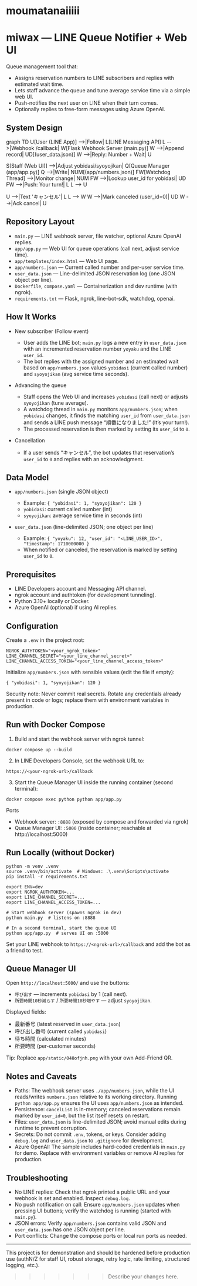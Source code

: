 # moumatanaiiiii

# miwax — LINE Queue Notifier + Web UI

Queue management tool that:

- Assigns reservation numbers to LINE subscribers and replies with estimated wait time.
- Lets staff advance the queue and tune average service time via a simple web UI.
- Push-notifies the next user on LINE when their turn comes.
- Optionally replies to free-form messages using Azure OpenAI.


## System Design

graph TD
  U[User (LINE App)] -->|Follow| L[LINE Messaging API]
  L -->|Webhook /callback| W[Flask Webhook Server (main.py)]
  W -->|Append record| UD[(user_data.json)]
  W -->|Reply: Number + Wait| U

  S[Staff (Web UI)] -->|Adjust yobidasi/syoyojikan| Q[Queue Manager (app/app.py)]
  Q -->|Write| NUM[(app/numbers.json)]
  FW[Watchdog Thread] -->|Monitor change| NUM
  FW -->|Lookup user_id for yobidasi| UD
  FW -->|Push: Your turn!| L
  L --> U

  U -->|Text 'キャンセル'| L
  L --> W
  W -->|Mark canceled (user_id=0)| UD
  W -->|Ack cancel| U


## Repository Layout

- `main.py` — LINE webhook server, file watcher, optional Azure OpenAI replies.
- `app/app.py` — Web UI for queue operations (call next, adjust service time).
- `app/templates/index.html` — Web UI page.
- `app/numbers.json` — Current called number and per-user service time.
- `user_data.json` — Line-delimited JSON reservation log (one JSON object per line).
- `Dockerfile`, `compose.yaml` — Containerization and dev runtime (with ngrok).
- `requirements.txt` — Flask, ngrok, line-bot-sdk, watchdog, openai.


## How It Works

- New subscriber (Follow event)
  - User adds the LINE bot; `main.py` logs a new entry in `user_data.json` with an incremented reservation number `yoyaku` and the LINE `user_id`.
  - The bot replies with the assigned number and an estimated wait based on `app/numbers.json` values `yobidasi` (current called number) and `syoyojikan` (avg service time seconds).

- Advancing the queue
  - Staff opens the Web UI and increases `yobidasi` (call next) or adjusts `syoyojikan` (tune average).
  - A watchdog thread in `main.py` monitors `app/numbers.json`; when `yobidasi` changes, it finds the matching `user_id` from `user_data.json` and sends a LINE push message “順番になりました!” (It’s your turn!).
  - The processed reservation is then marked by setting its `user_id` to `0`.

- Cancellation
  - If a user sends “キャンセル”, the bot updates that reservation’s `user_id` to `0` and replies with an acknowledgment.


## Data Model

- `app/numbers.json` (single JSON object)
  - Example: `{ "yobidasi": 1, "syoyojikan": 120 }`
  - `yobidasi`: current called number (int)
  - `syoyojikan`: average service time in seconds (int)

- `user_data.json` (line-delimited JSON; one object per line)
  - Example: `{ "yoyaku": 12, "user_id": "<LINE_USER_ID>", "timestamp": 1710000000 }`
  - When notified or canceled, the reservation is marked by setting `user_id` to `0`.


## Prerequisites

- LINE Developers account and Messaging API channel.
- ngrok account and authtoken (for development tunneling).
- Python 3.10+ locally or Docker.
- Azure OpenAI (optional) if using AI replies.


## Configuration

Create a `.env` in the project root:

```
NGROK_AUTHTOKEN="<your_ngrok_token>"
LINE_CHANNEL_SECRET="<your_line_channel_secret>"
LINE_CHANNEL_ACCESS_TOKEN="<your_line_channel_access_token>"
```

Initialize `app/numbers.json` with sensible values (edit the file if empty):

```
{ "yobidasi": 1, "syoyojikan": 120 }
```

Security note: Never commit real secrets. Rotate any credentials already present in code or logs; replace them with environment variables in production.


## Run with Docker Compose

1) Build and start the webhook server with ngrok tunnel:

```
docker compose up --build
```

2) In LINE Developers Console, set the webhook URL to:

```
https://<your-ngrok-url>/callback
```

3) Start the Queue Manager UI inside the running container (second terminal):

```
docker compose exec python python app/app.py
```

Ports
- Webhook server: `:8888` (exposed by compose and forwarded via ngrok)
- Queue Manager UI: `:5000` (inside container; reachable at http://localhost:5000)


## Run Locally (without Docker)

```
python -m venv .venv
source .venv/bin/activate  # Windows: .\.venv\Scripts\activate
pip install -r requirements.txt

export ENV=dev
export NGROK_AUTHTOKEN=...
export LINE_CHANNEL_SECRET=...
export LINE_CHANNEL_ACCESS_TOKEN=...

# Start webhook server (spawns ngrok in dev)
python main.py  # listens on :8888

# In a second terminal, start the queue UI
python app/app.py  # serves UI on :5000
```

Set your LINE webhook to `https://<ngrok-url>/callback` and add the bot as a friend to test.


## Queue Manager UI

Open `http://localhost:5000/` and use the buttons:

- `呼び出す` — increments `yobidasi` by 1 (call next).
- `所要時間10秒減らす` / `所要時間10秒増やす` — adjust `syoyojikan`.

Displayed fields:
- 最新番号 (latest reserved in `user_data.json`)
- 呼び出し番号 (current called `yobidasi`)
- 待ち時間 (calculated minutes)
- 所要時間 (per-customer seconds)

Tip: Replace `app/static/048ofjnh.png` with your own Add-Friend QR.


## Notes and Caveats

- Paths: The webhook server uses `./app/numbers.json`, while the UI reads/writes `numbers.json` relative to its working directory. Running `python app/app.py` ensures the UI uses `app/numbers.json` as intended.
- Persistence: `cancelList` is in-memory; canceled reservations remain marked by `user_id=0`, but the list itself resets on restart.
- Files: `user_data.json` is line-delimited JSON; avoid manual edits during runtime to prevent corruption.
- Secrets: Do not commit `.env`, tokens, or keys. Consider adding `debug.log` and `user_data.json` to `.gitignore` for development.
- Azure OpenAI: The sample includes hard-coded credentials in `main.py` for demo. Replace with environment variables or remove AI replies for production.


## Troubleshooting

- No LINE replies: Check that ngrok printed a public URL and your webhook is set and enabled. Inspect `debug.log`.
- No push notification on call: Ensure `app/numbers.json` updates when pressing UI buttons; verify the watchdog is running (started with `main.py`).
- JSON errors: Verify `app/numbers.json` contains valid JSON and `user_data.json` has one JSON object per line.
- Port conflicts: Change the compose ports or local run ports as needed.


---

This project is for demonstration and should be hardened before production use (authN/Z for staff UI, robust storage, retry logic, rate limiting, structured logging, etc.).

>>>>>>> Describe your changes here.
